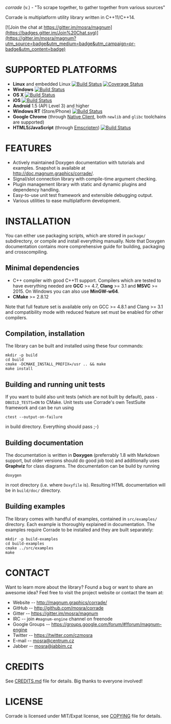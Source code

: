 *corrade* (v.) - "To scrape together, to gather together from various sources"

Corrade is multiplatform utility library written in C++11/C++14.

[![Join the chat at https://gitter.im/mosra/magnum](https://badges.gitter.im/Join%20Chat.svg)](https://gitter.im/mosra/magnum?utm_source=badge&utm_medium=badge&utm_campaign=pr-badge&utm_content=badge)

SUPPORTED PLATFORMS
===================

*   **Linux** and embedded Linux [![Build Status](https://travis-ci.org/mosra/corrade.svg?branch=master)](https://travis-ci.org/mosra/corrade) [![Coverage Status](https://coveralls.io/repos/github/mosra/corrade/badge.svg?branch=master)](https://coveralls.io/github/mosra/corrade?branch=master)
*   **Windows** [![Build Status](https://ci.appveyor.com/api/projects/status/afjjlsgtk6jjxulp/branch/master?svg=true)](https://ci.appveyor.com/project/mosra/corrade/branch/master)
*   **OS X** [![Build Status](https://travis-ci.org/mosra/corrade.svg?branch=master)](https://travis-ci.org/mosra/corrade)
*   **iOS** [![Build Status](https://travis-ci.org/mosra/corrade.svg?branch=master)](https://travis-ci.org/mosra/corrade)
*   **Android** 1.5 (API Level 3) and higher
*   **Windows RT** (Store/Phone) [![Build Status](https://ci.appveyor.com/api/projects/status/afjjlsgtk6jjxulp/branch/master?svg=true)](https://ci.appveyor.com/project/mosra/corrade/branch/master)
*   **Google Chrome** (through [Native Client](https://developers.google.com/native-client/),
    both `newlib` and `glibc` toolchains are supported)
*   **HTML5/JavaScript** (through [Emscripten](https://github.com/kripken/emscripten/wiki)) [![Build Status](https://travis-ci.org/mosra/corrade.svg?branch=master)](https://travis-ci.org/mosra/corrade)

FEATURES
========

*   Actively maintained Doxygen documentation with tutorials and examples.
    Snapshot is available at http://doc.magnum.graphics/corrade/.
*   Signal/slot connection library with compile-time argument checking.
*   Plugin management library with static and dynamic plugins and dependency
    handling.
*   Easy-to-use unit test framework and extensible debugging output.
*   Various utilities to ease multiplatform development.

INSTALLATION
============

You can either use packaging scripts, which are stored in `package/`
subdirectory, or compile and install everything manually. Note that Doxygen
documentation contains more comprehensive guide for building, packaging and
crosscompiling.

Minimal dependencies
--------------------

*   C++ compiler with good C++11 support. Compilers which are tested to have
    everything needed are **GCC** >= 4.7, **Clang** >= 3.1 and **MSVC** >= 2015.
    On Windows you can also use **MinGW-w64**.
*   **CMake** >= 2.8.12

Note that full feature set is available only on GCC >= 4.8.1 and Clang >= 3.1
and compatibility mode with reduced feature set must be enabled for other
compilers.

Compilation, installation
-------------------------

The library can be built and installed using these four commands:

    mkdir -p build
    cd build
    cmake -DCMAKE_INSTALL_PREFIX=/usr .. && make
    make install

Building and running unit tests
-------------------------------

If you want to build also unit tests (which are not built by default), pass
`-DBUILD_TESTS=ON` to CMake. Unit tests use Corrade's own TestSuite framework
and can be run using

    ctest --output-on-failure

in build directory. Everything should pass ;-)

Building documentation
----------------------

The documentation is written in **Doxygen** (preferrably 1.8 with Markdown
support, but older versions should do good job too) and additionally uses
**Graphviz** for class diagrams. The documentation can be build by running

    doxygen

in root directory (i.e. where `Doxyfile` is). Resulting HTML documentation
will be in `build/doc/` directory.

Building examples
-----------------

The library comes with handful of examples, contained in `src/examples/`
directory. Each example is thoroughly explained in documentation. The examples
require Corrade to be installed and they are built separately:

    mkdir -p build-examples
    cd build-examples
    cmake ../src/examples
    make

CONTACT
=======

Want to learn more about the library? Found a bug or want to share an awesome
idea? Feel free to visit the project website or contact the team at:

*   Website -- http://magnum.graphics/corrade/
*   GitHub -- http://github.com/mosra/corrade
*   Gitter -- https://gitter.im/mosra/magnum
*   IRC -- join `#magnum-engine` channel on freenode
*   Google Groups -- https://groups.google.com/forum/#!forum/magnum-engine
*   Twitter -- https://twitter.com/czmosra
*   E-mail -- mosra@centrum.cz
*   Jabber -- mosra@jabbim.cz

CREDITS
=======

See [CREDITS.md](CREDITS.md) file for details. Big thanks to everyone involved!

LICENSE
=======

Corrade is licensed under MIT/Expat license, see [COPYING](COPYING) file for
details.
